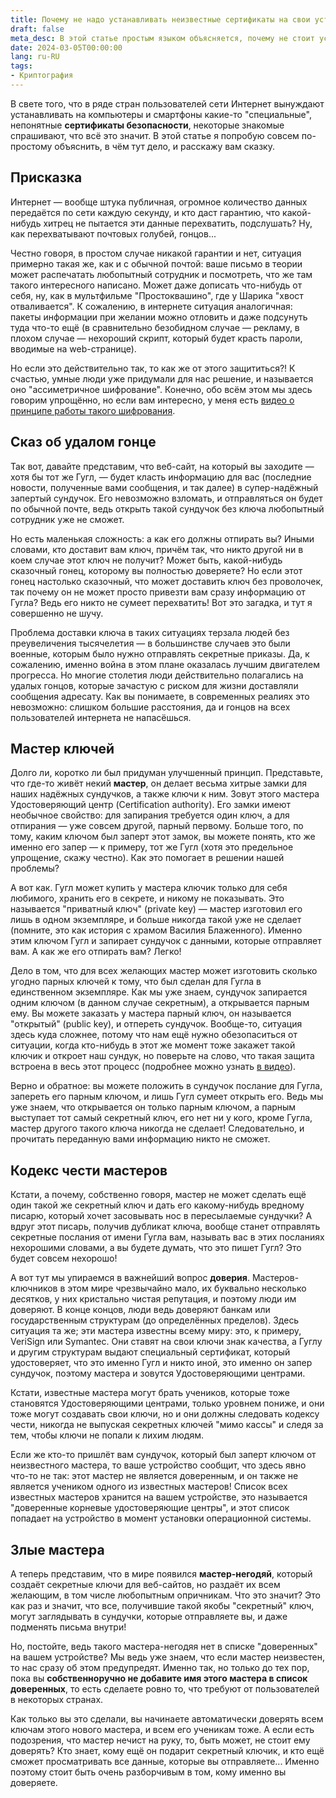 ```yaml
---
title: Почему не надо устанавливать неизвестные сертификаты на свои устройства?
draft: false
meta_desc: В этой статье простым языком объясняется, почему не стоит устанавливать сертификаты неизвестных или недоверенных организаций на компьютер.
date: 2024-03-05T00:00:00
lang: ru-RU
tags:
- Криптография
---
```


В свете того, что в ряде стран пользователей сети Интернет вынуждают устанавливать на компьютеры и смартфоны какие-то "специальные", непонятные **сертификаты безопасности**, некоторые знакомые спрашивают, что всё это значит. В этой статье я попробую совсем по-простому объяснить, в чём тут дело, и расскажу вам сказку.

## Присказка

Интернет &mdash; вообще штука публичная, огромное количество данных передаётся по сети каждую секунду, и кто даст гарантию, что какой-нибудь хитрец не пытается эти данные перехватить, подслушать? Ну, как перехватывают почтовых голубей, гонцов...

Честно говоря, в простом случае никакой гарантии и нет, ситуация примерно такая же, как и с обычной почтой: ваше письмо в теории может распечатать любопытный сотрудник и посмотреть, что же там такого интересного написано. Может даже дописать что-нибудь от себя, ну, как в мультфильме "Простоквашино", где у Шарика "хвост отваливается". К сожалению, в интернете ситуация аналогичная: пакеты информации при желании можно отловить и даже подсунуть туда что-то ещё (в сравнительно безобидном случае &mdash; рекламу, в плохом случае &mdash; нехороший скрипт, который будет красть пароли, вводимые на web-странице).

Но если это действительно так, то как же от этого защититься?! К счастью, умные люди уже придумали для нас решение, и называется оно "ассиметричное шифрование". Конечно, обо всём этом мы здесь говорим упрощённо, но если вам интересно, у меня есть [видео о принципе работы такого шифрования](https://www.youtube.com/live/ttsRlTJJizI).

## Сказ об удалом гонце

Так вот, давайте представим, что веб-сайт, на который вы заходите &mdash; хотя бы тот же Гугл, &mdash; будет класть информацию для вас (последние новости, полученные вами сообщения, и так далее) в супер-надёжный запертый сундучок. Его невозможно взломать, и отправляться он будет по обычной почте, ведь открыть такой сундучок без ключа любопытный сотрудник уже не сможет.

Но есть маленькая сложность: а как его должны отпирать вы? Иными словами, кто доставит вам ключ, причём так, что никто другой ни в коем случае этот ключ не получит? Может быть, какой-нибудь сказочный гонец, которому вы полностью доверяете? Но если этот гонец настолько сказочный, что может доставить ключ без проволочек, так почему он не может просто привезти вам сразу информацию от Гугла? Ведь его никто не сумеет перехватить! Вот это загадка, и тут я совершенно не шучу.

Проблема доставки ключа в таких ситуациях терзала людей без преувеличения тысячелетия &mdash; в большинстве случаев это были военные, которым было нужно отправлять секретные приказы. Да, к сожалению, именно война в этом плане оказалась лучшим двигателем прогресса. Но многие столетия люди действительно полагались на удалых гонцов, которые зачастую с риском для жизни доставляли сообщения адресату. Как вы понимаете, в современных реалиях это невозможно: слишком большие расстояния, да и гонцов на всех пользователей интернета не напасёшься.

## Мастер ключей

Долго ли, коротко ли был придуман улучшенный принцип. Представьте, что где-то живёт некий **мастер**, он делает весьма хитрые замки для наших надёжных сундучков, а также ключи к ним. Зовут этого мастера Удостоверяющий центр (Certification authority). Его замки имеют необычное свойство: для запирания требуется один ключ, а для отпирания &mdash; уже совсем другой, парный первому. Больше того, по тому, каким ключом был заперт этот замок, вы можете понять, кто же именно его запер &mdash; к примеру, тот же Гугл (хотя это предельное упрощение, скажу честно). Как это помогает в решении нашей проблемы?

А вот как. Гугл может купить у мастера ключик только для себя любимого, хранить его в секрете, и никому не показывать. Это называется "приватный ключ" (private key) &mdash; мастер изготовил его лишь в одном экземпляре, и больше никогда такой уже не сделает (помните, это как история с храмом Василия Блаженного). Именно этим ключом Гугл и запирает сундучок с данными, которые отправляет вам. А как же его отпирать вам? Легко!

Дело в том, что для всех желающих мастер может изготовить сколько угодно парных ключей к тому, что был сделан для Гугла в единственном экземпляре. Как мы уже знаем, сундучок запирается одним ключом (в данном случае секретным), а открывается парным ему. Вы можете заказать у мастера парный ключ, он называется "открытый" (public key), и отпереть сундучок. Вообще-то, ситуация здесь куда сложнее, потому что нам ещё нужно обезопаситься от ситуации, когда кто-нибудь в этот же момент тоже закажет такой ключик и откроет наш сундук, но поверьте на слово, что такая защита встроена в весь этот процесс (подробнее можно узнать [в видео](https://www.youtube.com/live/ttsRlTJJizI)).

Верно и обратное: вы можете положить в сундучок послание для Гугла, запереть его парным ключом, и лишь Гугл сумеет открыть его. Ведь мы уже знаем, что открывается он только парным ключом, а парным выступает тот самый секретный ключ, его нет ни у кого, кроме Гугла, мастер другого такого ключа никогда не сделает! Следовательно, и прочитать переданную вами информацию никто не сможет.

## Кодекс чести мастеров

Кстати, а почему, собственно говоря, мастер не может сделать ещё один такой же секретный ключ и дать его какому-нибудь вредному писарю, который хочет засовывать нос в пересылаемые сундучки? А вдруг этот писарь, получив дубликат ключа, вообще станет отправлять секретные послания от имени Гугла вам, называть вас в этих посланиях нехорошими словами, а вы будете думать, что это пишет Гугл? Это будет совсем нехорошо!

А вот тут мы упираемся в важнейший вопрос **доверия**. Мастеров-ключников в этом мире чрезвычайно мало, их буквально несколько десятков, у них кристально чистая репутация, и поэтому люди им доверяют. В конце концов, люди ведь доверяют банкам или государственным структурам (до определённых пределов). Здесь ситуация та же; эти мастера известны всему миру: это, к примеру, VeriSign или Symantec. Они ставят на свои ключи знак качества, а Гуглу и другим структурам выдают специальный сертификат, который удостоверяет, что это именно Гугл и никто иной, это именно он запер сундучок, поэтому мастера и зовутся Удостоверяющими центрами.

Кстати, известные мастера могут брать учеников, которые тоже становятся Удостоверяющими центрами, только уровнем пониже, и они тоже могут создавать свои ключи, но и они должны следовать кодексу чести, никогда не выпуская секретных ключей "мимо кассы" и следя за тем, чтобы ключи не попали к лихим людям.

Если же кто-то пришлёт вам сундучок, который был заперт ключом от неизвестного мастера, то ваше устройство сообщит, что здесь явно что-то не так: этот мастер не является доверенным, и он также не является учеником одного из известных мастеров! Список всех известных мастеров хранится на вашем устройстве, это называется "доверенные корневые удостоверяющие центры", и этот список попадает на устройство в момент установки операционной системы.

## Злые мастера

А теперь представим, что в мире появился **мастер-негодяй**, который создаёт секретные ключи для веб-сайтов, но раздаёт их всем желающим, в том числе любопытным опричникам. Что это значит? Это как раз и значит, что все, получившие такой якобы "секретный" ключ, могут заглядывать в сундучки, которые отправляете вы, и даже подменять письма внутри!

Но, постойте, ведь такого мастера-негодяя нет в списке "доверенных" на вашем устройстве? Мы ведь уже знаем, что если мастер неизвестен, то нас сразу об этом предупредят. Именно так, но только до тех пор, пока вы **собственноручно не добавите имя этого мастера в список доверенных**, то есть сделаете ровно то, что требуют от пользователей в некоторых странах.

Как только вы это сделали, вы начинаете автоматически доверять всем ключам этого нового мастера, и всем его ученикам тоже. А если есть подозрения, что мастер нечист на руку, то, быть может, не стоит ему доверять? Кто знает, кому ещё он подарит секретный ключик, и кто ещё сможет просматривать все данные, которые вы отправляете... Именно поэтому стоит быть очень разборчивым в том, кому именно вы доверяете.